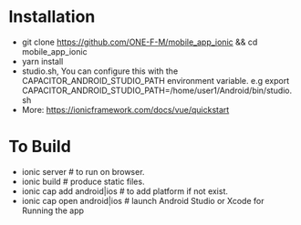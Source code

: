 # Installation
- git clone https://github.com/ONE-F-M/mobile_app_ionic && cd mobile_app_ionic
- yarn install
- studio.sh, You can configure this with the CAPACITOR_ANDROID_STUDIO_PATH environment variable. e.g export CAPACITOR_ANDROID_STUDIO_PATH=/home/user1/Android/bin/studio.sh
- More: https://ionicframework.com/docs/vue/quickstart

# To Build
- ionic server # to run on browser.
- ionic build # produce static files.
- ionic cap add android|ios # to add platform if not exist.
- ionic cap open android|ios # launch Android Studio or Xcode for Running the app